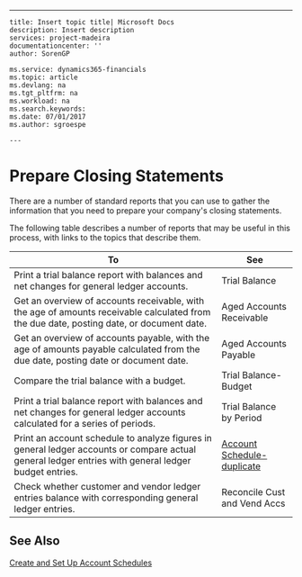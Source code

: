 ---
    title: Insert topic title| Microsoft Docs
    description: Insert description
    services: project-madeira
    documentationcenter: ''
    author: SorenGP

    ms.service: dynamics365-financials
    ms.topic: article
    ms.devlang: na
    ms.tgt_pltfrm: na
    ms.workload: na
    ms.search.keywords:
    ms.date: 07/01/2017
    ms.author: sgroespe

    ---
# Prepare Closing Statements
There are a number of standard reports that you can use to gather the information that you need to prepare your company's closing statements.  
  
 The following table describes a number of reports that may be useful in this process, with links to the topics that describe them.  
  
|**To**|**See**|  
|------------|-------------|  
|Print a trial balance report with balances and net changes for general ledger accounts.|Trial Balance|  
|Get an overview of accounts receivable, with the age of amounts receivable calculated from the due date, posting date, or document date.|Aged Accounts Receivable|  
|Get an overview of accounts payable, with the age of amounts payable calculated from the due date, posting date or document date.|Aged Accounts Payable|  
|Compare the trial balance with a budget.|Trial Balance\-Budget|  
|Print a trial balance report with balances and net changes for general ledger accounts calculated for a series of periods.|Trial Balance by Period|  
|Print an account schedule to analyze figures in general ledger accounts or compare actual general ledger entries with general ledger budget entries.|[Account Schedule\-duplicate](../Topic/\($%20R_25%20Account%20Schedule%20$\)-duplicate.md)|  
|Check whether customer and vendor ledger entries balance with corresponding general ledger entries.|Reconcile Cust and Vend Accs|  
  
## See Also  
 [Create and Set Up Account Schedules](../BusinessIntelligence/create-and-set-up-account-schedules.md)